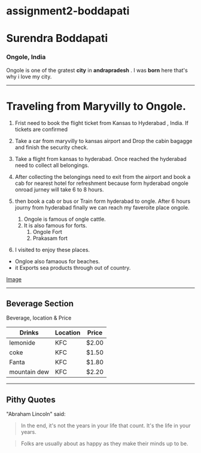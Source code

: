 # assignment2-boddapati
# Surendra Boddapati
### Ongole, India
 Ongole  is one of the gratest **city** in **andrapradesh** . I was **born** here that's why i love my city. 

 *****
 # Traveling from Maryvilly to Ongole.
1. Frist need to book the flight ticket from Kansas to Hyderabad , India. If tickets are confirmed 
2. Take a car from maryvilly to kansas airport and Drop the cabin bagagge and finish  the security check.
3. Take a flight from kansas to hyderabad. Once reached the hyderabad need to collect all belongings.
4. After collecting the belongings need to exit from the airport and book a cab for nearest hotel for refreshment because form hyderabad ongole onroad jurney will take 6 to 8 hours.
5. then book a cab or bus or Train form hyderabad to ongle. After 6 hours journy from hyderabad finally we can reach my faveroite place ongole.   
    1. Ongole is famous of ongle cattle. 
    2. It is also famous for forts.
       1. Ongole Fort 
       2. Prakasam fort

6. I visited to enjoy these places.
- Ongloe also famaous for beaches.
- it Exports sea products through out of country. 


[Image](AboutMe.md)

***
## Beverage Section
Beverage, location & Price

| Drinks    | Location | Price |
|------------|----------|-------|
| lemonide   | KFC      | $2.00 |
| coke       | KFC      | $1.50 |
| Fanta      | KFC      | $1.80 |
| mountain dew  | KFC   | $2.20 |

---
## Pithy Quotes
"Abraham Lincoln" said:

> In the end, it's not the years in your life that count. It's the life in your years.

> Folks are usually about as happy as they make their minds up to be.